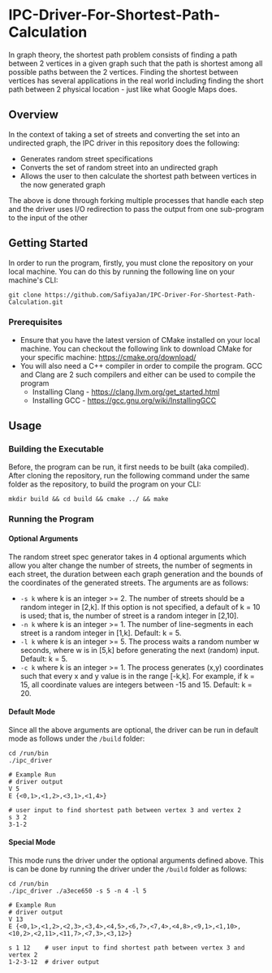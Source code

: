 # IPC-Driver-For-Shortest-Path-Calculation
In graph theory, the shortest path problem consists of finding a path between 2 vertices in a given graph such that the path is shortest among all possible paths between the 2 vertices. Finding the shortest between vertices has several applications in the real world including finding the short path between 2 physical location - just like what Google Maps does.

## Overview
In the context of taking a set of streets and converting the set into an undirected graph, the IPC driver in this repository does the following:
- Generates random street specifications
- Converts the set of random street into an undirected graph
- Allows the user to then calculate the shortest path between vertices in the now generated graph 

The above is done through forking multiple processes that handle each step and the driver uses I/O redirection to pass the output from one sub-program to the input of the other


## Getting Started

In order to run the program, firstly, you must clone the repository on your local machine. You can do this by running the following line on your machine's CLI:

```git clone https://github.com/SafiyaJan/IPC-Driver-For-Shortest-Path-Calculation.git```

### Prerequisites

- Ensure that you have the latest version of CMake installed on your local machine. You can checkout the following link to download CMake for your specific machine: https://cmake.org/download/
- You will also need a C++ compiler in order to compile the program. GCC and Clang are 2 such compilers and either can be used to compile the program
  - Installing Clang - https://clang.llvm.org/get_started.html
  - Installing GCC - https://gcc.gnu.org/wiki/InstallingGCC

## Usage 

### Building the Executable

Before, the program can be run, it first needs to be built (aka compiled). After cloning the repository, run the following command under the same folder as the repository, to build the program on your CLI:
```
mkdir build && cd build && cmake ../ && make 
```
### Running the Program

#### Optional Arguments

The random street spec generator takes in 4 optional arguments which allow you alter change the number of streets, the number of segments in each street, the duration between each graph generation and the bounds of the coordinates of the generated streets. The arguments are as follows:

- ```-s k``` where k is an integer >= 2. The number of streets should be a random integer in [2,k].
If this option is not specified, a default of k = 10 is used; that is, the number of street is a random integer in [2,10].
- ```-n k``` where k is an integer >= 1. The number of line-segments in each street is a random integer in [1,k]. 
Default: k = 5.
- ```-l k``` where k is an integer >= 5. The process waits a random number w seconds, where w is in [5,k] before generating the next (random) input. Default: k = 5.
- ```-c k``` where k is an integer >= 1. The process generates (x,y) coordinates such that every x and y value is in the range [-k,k]. For example, if k = 15, all coordinate values are integers between -15 and 15. Default: k = 20.


#### Default Mode
Since all the above arguments are optional, the driver can be run in default mode as follows under the ```/build``` folder:
```
cd /run/bin
./ipc_driver

# Example Run
# driver output
V 5
E {<0,1>,<1,2>,<3,1>,<1,4>}

# user input to find shortest path between vertex 3 and vertex 2
s 3 2
3-1-2
```

#### Special Mode
This mode runs the driver under the optional arguments defined above. This is can be done by running the driver under the ```/build``` folder as follows:
```
cd /run/bin
./ipc_driver ./a3ece650 -s 5 -n 4 -l 5

# Example Run
# driver output
V 13
E {<0,1>,<1,2>,<2,3>,<3,4>,<4,5>,<6,7>,<7,4>,<4,8>,<9,1>,<1,10>,<10,2>,<2,11>,<11,7>,<7,3>,<3,12>}

s 1 12    # user input to find shortest path between vertex 3 and vertex 2
1-2-3-12  # driver output  
```





